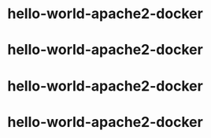 # hello-world-apache2-docker
# hello-world-apache2-docker
# hello-world-apache2-docker
# hello-world-apache2-docker
